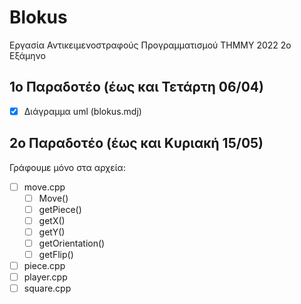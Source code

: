 # Blokus
Εργασία Αντικειμενοστραφούς Προγραμματισμού ΤΗΜΜΥ 2022 2ο Εξάμηνο 

## 1ο Παραδοτέο (έως και Τετάρτη 06/04)
- [x] Διάγραμμα uml (blokus.mdj)

## 2ο Παραδοτέο (έως και Κυριακή 15/05)
Γράφουμε μόνο στα αρχεία: 
- [ ] move.cpp 
    - [ ] Move()
    - [ ] getPiece()
    - [ ] getX()
    - [ ] getY()
    - [ ] getOrientation()
    - [ ] getFlip()
- [ ] piece.cpp 
- [ ] player.cpp 
- [ ] square.cpp
